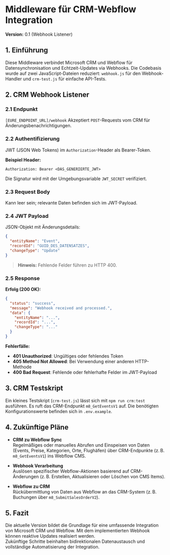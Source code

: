 # Middleware für CRM-Webflow Integration  
**Version:** 0.1 (Webhook Listener)

## 1. Einführung
Diese Middleware verbindet Microsoft CRM und Webflow für Datensynchronisation und Echtzeit-Updates via Webhooks. Die Codebasis wurde auf zwei JavaScript-Dateien reduziert: `webhook.js` für den Webhook-Handler und `crm-test.js` für einfache API-Tests.

## 2. CRM Webhook Listener

### 2.1 Endpunkt
`[EURE_ENDPOINT_URL]/webhook`
Akzeptiert `POST`-Requests vom CRM für Änderungsbenachrichtigungen.

### 2.2 Authentifizierung  
JWT (JSON Web Tokens) im `Authorization`-Header als Bearer-Token.  

**Beispiel Header:**  
```
Authorization: Bearer <DAS_GENERIERTE_JWT>
```

Die Signatur wird mit der Umgebungsvariable `JWT_SECRET` verifiziert.

### 2.3 Request Body  
Kann leer sein; relevante Daten befinden sich im JWT-Payload.

### 2.4 JWT Payload  
JSON-Objekt mit Änderungsdetails:

```json
{
  "entityName": "Event",        
  "recordId": "GUID_DES_DATENSATZES",
  "changeType": "Update"
}
```

> **Hinweis:** Fehlende Felder führen zu HTTP 400.

### 2.5 Response  

**Erfolg (200 OK):**  
```json
{
  "status": "success",
  "message": "Webhook received and processed.",
  "data": {
    "entityName": "...",
    "recordId": "...",
    "changeType": "..."
  }
}
```

**Fehlerfälle:**  
- **401 Unauthorized**: Ungültiges oder fehlendes Token  
- **405 Method Not Allowed**: Bei Verwendung einer anderen HTTP-Methode  
- **400 Bad Request**: Fehlende oder fehlerhafte Felder im JWT-Payload  

## 3. CRM Testskript
Ein kleines Testskript (`crm-test.js`) lässt sich mit `npm run crm:test` ausführen.
Es ruft das CRM-Endpunkt `m8_GetEventsV1` auf. Die benötigten
Konfigurationswerte befinden sich in `.env.example`.

## 4. Zukünftige Pläne

- **CRM zu Webflow Sync**  
  Regelmäßiges oder manuelles Abrufen und Einspeisen von Daten (Events, Preise, Kategorien, Orte, Flughäfen) über CRM-Endpunkte (z. B. `m8_GetEventsV1`) ins Webflow CMS.  

- **Webhook Verarbeitung**  
  Auslösen spezifischer Webflow-Aktionen basierend auf CRM-Änderungen (z. B. Erstellen, Aktualisieren oder Löschen von CMS Items).  

- **Webflow zu CRM**  
  Rückübermittlung von Daten aus Webflow an das CRM-System (z. B. Buchungen über `m8_SubmitSalesOrderV2`).  

## 5. Fazit  
Die aktuelle Version bildet die Grundlage für eine umfassende Integration von Microsoft CRM und Webflow. Mit dem implementierten Webhook können reaktive Updates realisiert werden.  
Zukünftige Schritte beinhalten bidirektionalen Datenaustausch und vollständige Automatisierung der Integration.

